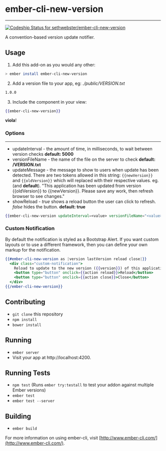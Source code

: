 # ember-cli-new-version
---
[ ![Codeship Status for sethwebster/ember-cli-new-version](https://codeship.com/projects/ff91d8b0-8f28-0133-7b3b-2e70819c478c/status?branch=master)](https://codeship.com/projects/124163)

A convention-based version update notifier.

## Usage

1. Add this add-on as you would any other:
  ```bash
  > ember install ember-cli-new-version
  ```

2. Add a version file to your app, eg:
  _./public/VERSION.txt_
  
  ```bash
  1.0.0
  ```

3. Include the component in your view:
  ```handlebars
  {{ember-cli-new-version}}
  ```

**viola**!

### Options ###
----
* updateInterval - the amount of time, in milliseconds, to wait between version checks **default: 5000**
* versionFileName - the name of the file on the server to check **default: /VERSION.txt**
* updateMessage - the message to show to users when update has been detected. There are two tokens allowed in this string: ```{{newVersion}}``` and ```{{oldVersion}}``` which will replaced with their respective values. 
  eg. (and **default**). "This application has been updated from version {{oldVersion}} to {{newVersion}}. Please save any work, then refresh browser to see changes."
* showReload - _true_ shows a reload button the user can click to refresh. _false_ hides the button. **default: true**

```handlebars
{{ember-cli-new-version updateInterval=<value> versionFileName="<value>" updateMessage="<value>" showReload=true}}
```

### Custom Notification ###

By default the notification is styled as a Bootstrap Alert. If you want custom layouts or
to use a different framework, then you can define your own markup for the notification.

```hbs
{{#ember-cli-new-version as |version lastVersion reload close|}}
  <div class="custom-notification">
    Reload to update to the new version ({{version}}) of this application
    <button type="button" onclick={{action reload}}>Reload</button>
    <button type="button" onclick={{action close}}>Close</button>
  </div>
{{/ember-cli-new-version}}
```

## Contributing

* `git clone` this repository
* `npm install`
* `bower install`

## Running

* `ember server`
* Visit your app at http://localhost:4200.

## Running Tests

* `npm test` (Runs `ember try:testall` to test your addon against multiple Ember versions)
* `ember test`
* `ember test --server`

## Building

* `ember build`

For more information on using ember-cli, visit [http://www.ember-cli.com/](http://www.ember-cli.com/).

